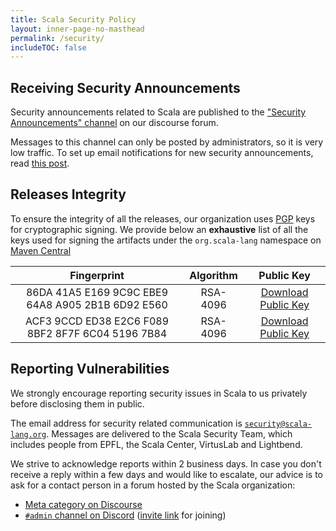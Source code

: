 ```yaml
---
title: Scala Security Policy
layout: inner-page-no-masthead
permalink: /security/
includeTOC: false
---
```


## Receiving Security Announcements

Security announcements related to Scala are published to the ["Security Announcements" channel](https://users.scala-lang.org/c/security) on our discourse forum.

Messages to this channel can only be posted by administrators, so it is very low traffic.
To set up email notifications for new security announcements, read [this post](https://users.scala-lang.org/t/about-the-security-announcements-category).

## Releases Integrity

To ensure the integrity of all the releases, our organization uses [PGP](https://gnupg.org/) keys for cryptographic signing. 
We provide below an **exhaustive** list of all the keys
used for signing the artifacts under the `org.scala-lang` namespace on [Maven Central](https://central.sonatype.com/namespace/org.scala-lang)

|                    Fingerprint                    | Algorithm |                                                       Public Key                                                        |
|:-------------------------------------------------:|:---------:|:-----------------------------------------------------------------------------------------------------------------------:|
| 86DA 41A5 E169 9C9C EBE9 64A8 A905 2B1B 6D92 E560 | RSA-4096  | [Download Public Key](https://keyserver.ubuntu.com/pks/lookup?op=get&search=0x86da41a5e1699c9cebe964a8a9052b1b6d92e560) |
| ACF3 9CCD ED38 E2C6 F089 8BF2 8F7F 6C04 5196 7B84 | RSA-4096  | [Download Public Key](https://keyserver.ubuntu.com/pks/lookup?op=get&search=0xacf39ccded38e2c6f0898bf28f7f6c0451967b84) |

## Reporting Vulnerabilities

We strongly encourage reporting security issues in Scala to us privately before disclosing them in public.

The email address for security related communication is [`security@scala-lang.org`](mailto:security@scala-lang.org).
Messages are delivered to the Scala Security Team, which includes people from EPFL, the Scala Center, VirtusLab and Lightbend.

We strive to acknowledge reports within 2 business days.
In case you don't receive a reply within a few days and would like to escalate, our advice is to ask for a contact person in a forum hosted by the Scala organization:
  - [Meta category on Discourse](https://users.scala-lang.org/c/meta)
  - [`#admin` channel on Discord](https://discord.com/channels/632150470000902164/632628729029328947) ([invite link](https://discord.com/invite/scala) for joining)

